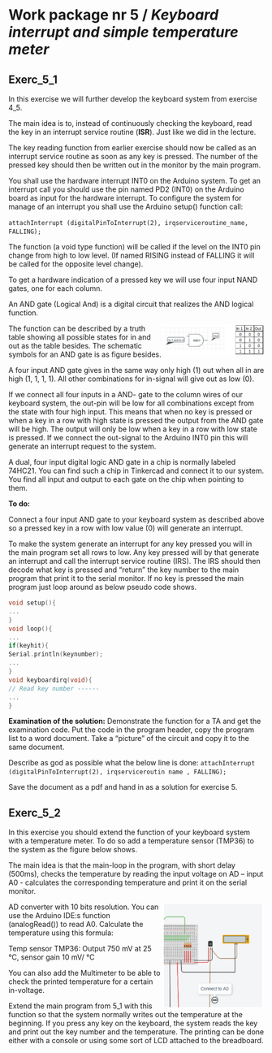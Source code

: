# Work package nr 5 / *Keyboard interrupt and simple temperature meter*


## Exerc_5_1

In this exercise we will further develop the keyboard system from exercise 4_5.

The main idea is to, instead of continuously checking the keyboard, read the key in an interrupt service routine (**ISR**). Just like we did in the lecture. 

The key reading function from earlier exercise should now be called as an interrupt service routine as soon as any key is pressed. The number of the pressed key should then be written out in the monitor by the main program. 

You shall use the hardware interrupt INT0 on the Arduino system. To get an interrupt call you should use the pin named PD2 (INT0) on the Arduino board as input for the hardware interrupt. To configure the system for manage of an interrupt you shall use the Arduino setup() function call:

`attachInterrupt (digitalPinToInterrupt(2), irqserviceroutine_name, FALLING);` 

The function (a void type function) will be called if the level on the INT0 pin change from high to low level. (If named RISING instead of FALLING it will be called for the opposite level change).

To get a hardware indication of a pressed key we will use four input NAND gates, one for each column.

An AND gate (Logical And) is a digital circuit that realizes the AND logical function.

<img align="right" src="../images/wp_5/wp_5_1.png" width="40%"/>
The function can be described by a truth table showing all possible states for in and out as the table besides. The schematic symbols for an AND gate is as figure besides.

A four input AND gate gives in the same way only high (1) out when all in are high (1, 1, 1, 1). All other combinations for in-signal will give out as low (0).

If we connect all four inputs in a AND- gate to the column wires of our keyboard system, the out-pin will be low for all combinations except from the state with four high input. This means that when no key is pressed or when a key in a row with high state is pressed the output from the AND gate will be high. The output will only be low when a key in a row with low state is pressed. If we connect the out-signal to the Arduino INT0 pin this will generate an interrupt request to the system.

A dual, four input digital logic AND gate in a chip is normally labeled 74HC21. You can find such a chip in Tinkercad and connect it to our system. You find all input and output to each gate on the chip when pointing to them.

**To do:**

Connect a four input AND gate to your keyboard system as described above so a pressed key in a row with low value (0) will generate an interrupt.


To make the system generate an interrupt for any key pressed you will in the main program set all rows to low. Any key pressed will by that generate an interrupt and call the interrupt service routine (IRS). The IRS should then decode what key is pressed and “return” the key number to the main program that print it to the serial monitor. If no key is pressed the main program just loop around as below pseudo code shows.

```C
void setup(){
...
}
void loop(){
...
if(keyhit){
Serial.println(keynumber);
...
}
void keyboardirq(void){
// Read key number ------
...
}
```

**Examination of the solution:**
Demonstrate the function for a TA and get the examination code. Put the code in the program header, copy the program list to a word document. Take a “picture” of the circuit and copy it to the same document.

Describe as god as possible what the below line is done:
`attachInterrupt (digitalPinToInterrupt(2), irqserviceroutin name , FALLING);`

Save the document as a pdf and hand in as a solution for exercise 5.

## Exerc_5_2

In this exercise you should extend the function of your keyboard system with a temperature meter.
To do so add a temperature sensor (TMP36) to the system as the figure below shows.

The main idea is that the main-loop in the program, with short delay (500ms), checks the temperature by reading the input voltage on AD – input A0 - calculates the corresponding temperature and print it on the serial monitor.

<img align="right" src="../images/wp_5/wp_5_2.png" width="40%"/>
AD converter with 10 bits resolution. You can use the Arduino IDE:s function (analogRead()) to read A0. Calculate the temperature using this formula:

Temp sensor TMP36: Output 750 mV at 25 °C, sensor gain 10 mV/ °C

You can also add the Multimeter to be able to check the printed temperature for a certain in-voltage.

Extend the main program from 5_1 with this function so that the system normally writes out the temperature at the beginning. If you press any key on the keyboard, the system reads the key and print out the key number and the temperature. The printing can be done either with a console or using some sort of LCD attached to the breadboard. 